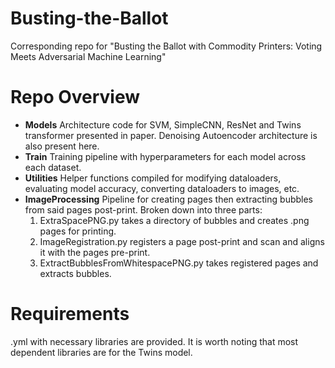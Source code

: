 # Busting-the-Ballot
Corresponding repo for "Busting the Ballot with Commodity Printers: Voting Meets Adversarial Machine Learning"

# Repo Overview 
- **Models** Architecture code for SVM, SimpleCNN, ResNet and Twins transformer presented in paper. Denoising Autoencoder architecture is also present here.
- **Train** Training pipeline with hyperparameters for each model across each dataset.
- **Utilities** Helper functions compiled for modifying dataloaders, evaluating model accuracy, converting dataloaders to images, etc.
- **ImageProcessing** Pipeline for creating pages then extracting bubbles from said pages post-print. Broken down into three parts:
  1. ExtraSpacePNG.py takes a directory of bubbles and creates .png pages for printing.
  2. ImageRegistration.py registers a page post-print and scan and aligns it with the pages pre-print.
  3. ExtractBubblesFromWhitespacePNG.py takes registered pages and extracts bubbles.

# Requirements
.yml with necessary libraries are provided. It is worth noting that most dependent libraries are for the Twins model. 
